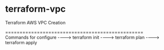 # terraform-vpc
Terraform AWS VPC Creation

================================================
Commands for configure
----> terraform init
----> terraform plan
----> terraform apply
